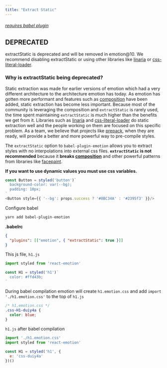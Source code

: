 ```yaml
---
title: "Extract Static"
---
```


###### [requires babel plugin](/docs/babel.md)

## DEPRECATED

extractStatic is deprecated and will be removed in emotion@10. We recommend disabling extractStatic or using other libraries like [linaria](https://github.com/callstack-io/linaria) or [css-literal-loader](https://github.com/4Catalyzer/css-literal-loader).

### Why is extractStatic being deprecated?

Static extraction was made for earlier versions of emotion which had a very different architecture to the architecture emotion has today. As emotion has gotten more performant and features such as [composition](/docs/composition.md) have been added, static extraction has become less important. Because most of the community is leveraging the composition and `extractStatic` is rarely used, the time spent maintaining `extractStatic` is much higher than the benefits we get from it. Libraries such as [linaria](https://github.com/callstack-io/linaria) and [css-literal-loader](https://github.com/4Catalyzer/css-literal-loader) do static extraction well and the people working on them are focused on this specific problem. As a team, we believe that projects like [prepack](https://github.com/facebook/prepack), when they are ready, will provide a better and more powerful way to pre-compile styles.

The `extractStatic` option to `babel-plugin-emotion` allows you to extract styles with no interpolations into external css files. **`extractStatic` is not recommended** because it **breaks [composition](/docs/composition.md)** and other powerful patterns from libraries like [facepaint](https://github.com/emotion-js/facepaint).

**If you want to use dynamic values you must use css variables.**

```javascript
const Button = styled('button')`
  background-color: var(--bg);
  padding: 10px;
`
<Button style={{ '--bg': props.success ? '#8BC34A' : '#2395f3' }}/>
```

Configure babel

```bash
yarn add babel-plugin-emotion
```

**.babelrc**

```json
{
  "plugins": [["emotion", { "extractStatic": true }]]
}
```

This js file, `h1.js`

```jsx
import styled from 'react-emotion'

const H1 = styled('h1')`
  color: #ffd43b;
`
```

During babel compilation emotion will create `h1.emotion.css` and add `import './h1.emotion.css'` to the top of `h1.js`

```css
/* h1.emotion.css */
.css-H1-duiy4a {
  color: blue;
}
```

`h1.js` after babel compilation

```jsx
import './h1.emotion.css'
import styled from 'react-emotion'

const H1 = styled('h1', {
  e: 'css-duiy4a'
})()
```
